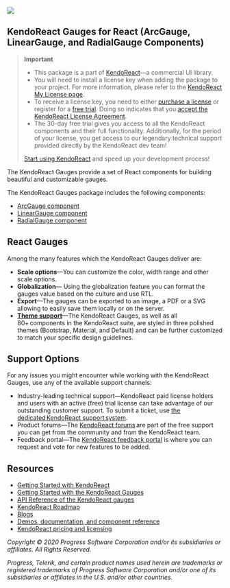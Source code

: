 <a href="https://www.telerik.com/kendo-react-ui/?utm_medium=referral&utm_source=npm&utm_campaign=kendo-ui-react-trial-npm-gauges&utm_content=banner" target="_blank">
<img src="https://www.telerik.com/kendo-react-ui/npm-banner.svg">
</a>

## KendoReact Gauges for React (ArcGauge, LinearGauge, and RadialGauge Components)

> **Important**
> * This package is а part of [KendoReact](https://www.telerik.com/kendo-react-ui/?utm_medium=referral&utm_source=npm&utm_campaign=kendo-ui-react-trial-npm-gauges)&mdash;a commercial UI library.
> * You will need to install a license key when adding the package to your project. For more information, please refer to the [KendoReact My License page](https://www.telerik.com/kendo-react-ui/my-license/?utm_medium=referral&utm_source=npm&utm_campaign=kendo-ui-react-trial-npm-gauges).
> * To receive a license key, you need to either [purchase a license](https://www.telerik.com/kendo-react-ui/pricing/?utm_medium=referral&utm_source=npm&utm_campaign=kendo-ui-react-trial-npm-gauges) or register for a [free trial](https://www.telerik.com/download-login-v2-kendo-react-ui?utm_medium=referral&utm_source=npm&utm_campaign=kendo-ui-react-trial-npm-gauges). Doing so indicates that you [accept the KendoReact License Agreement](https://www.telerik.com/purchase/license-agreement/progress-kendoreact?utm_medium=referral&utm_source=npm&utm_campaign=kendo-ui-react-trial-npm-gauges).
> * The 30-day free trial gives you access to all the KendoReact components and their full functionality. Additionally, for the period of your license, you get access to our legendary technical support provided directly by the KendoReact dev team!
>
> [Start using KendoReact](https://www.telerik.com/download-login-v2-kendo-react-ui?utm_medium=referral&utm_source=npm&utm_campaign=kendo-ui-react-trial-npm-gauges) and speed up your development process!

The KendoReact Gauges provide a set of React components for building beautiful and customizable gauges.

The KendoReact Gauges package includes the following components:

* [ArcGauge component](https://www.telerik.com/kendo-react-ui/components/gauges/arcgauge/?utm_medium=referral&utm_source=npm&utm_campaign=kendo-ui-react-trial-npm-gauges)
* [LinearGauge component](https://www.telerik.com/kendo-react-ui/components/gauges/lineargauge/?utm_medium=referral&utm_source=npm&utm_campaign=kendo-ui-react-trial-npm-gauges)
* [RadialGauge component](https://www.telerik.com/kendo-react-ui/components/gauges/radialgauge/?utm_medium=referral&utm_source=npm&utm_campaign=kendo-ui-react-trial-npm-gauges)

## React Gauges

Among the many features which the KendoReact Gauges deliver are:

* **Scale options**&mdash;You can customize the color, width range and other scale options.
* **Globalization**&mdash; Using the globalization feature you can format the gauges value based on the culture and use RTL.
* **Export**&mdash;The gauges can be exported to an image, a PDF or a SVG allowing to easily save them locally or on the server.
* [**Theme support**](https://www.telerik.com/kendo-react-ui/components/styling/?utm_medium=referral&utm_source=npm&utm_campaign=kendo-ui-react-trial-npm-gauges)&mdash;The KendoReact Gauges, as well as all 80+ components in the KendoReact suite, are styled in three polished themes (Bootstrap, Material, and Default) and can be further customized to match your specific design guidelines.

## Support Options

For any issues you might encounter while working with the KendoReact Gauges, use any of the available support channels:

* Industry-leading technical support&mdash;KendoReact paid license holders and users with an active (free) trial license can take advantage of our outstanding customer support. To submit a ticket, use [the dedicated KendoReact support system](https://www.telerik.com/account/support-tickets?utm_medium=referral&utm_source=npm&utm_campaign=kendo-ui-react-trial-npm-gauges).
* Product forums&mdash;The [KendoReact forums](https://www.telerik.com/forums/kendo-ui-react?utm_medium=referral&utm_source=npm&utm_campaign=kendo-ui-react-trial-npm-gauges) are part of the free support you can get from the community and from the KendoReact team.
* Feedback portal&mdash;The [KendoReact feedback portal](https://feedback.telerik.com/kendo-react-ui?utm_medium=referral&utm_source=npm&utm_campaign=kendo-ui-react-trial-npm-gauges) is where you can request and vote for new features to be added.

## Resources

* [Getting Started with KendoReact](https://www.telerik.com/kendo-react-ui/getting-started/?utm_medium=referral&utm_source=npm&utm_campaign=kendo-ui-react-trial-npm-gauges)
* [Getting Started with the KendoReact Gauges](https://www.telerik.com/kendo-react-ui/components/gauges/?utm_medium=referral&utm_source=npm&utm_campaign=kendo-ui-react-trial-npm-gauges)
* [API Reference of the KendoReact gauges](https://www.telerik.com/kendo-react-ui/components/gauges/api/?utm_medium=referral&utm_source=npm&utm_campaign=kendo-ui-react-trial-npm-gauges)
* [KendoReact Roadmap](https://www.telerik.com/kendo-react-ui/roadmap/?utm_medium=referral&utm_source=npm&utm_campaign=kendo-ui-react-trial-npm-gauges)
* [Blogs](https://www.telerik.com/blogs/tag/kendoreact?utm_medium=referral&utm_source=npm&utm_campaign=kendo-ui-react-trial-npm-gauges)
* [Demos, documentation, and component reference](https://www.telerik.com/kendo-react-ui/components/?utm_medium=referral&utm_source=npm&utm_campaign=kendo-ui-react-trial-npm-gauges)
* [KendoReact pricing and licensing](https://www.telerik.com/kendo-react-ui/pricing/?utm_medium=referral&utm_source=npm&utm_campaign=kendo-ui-react-trial-npm-gauges)

*Copyright © 2020 Progress Software Corporation and/or its subsidiaries or affiliates. All Rights Reserved.*

*Progress, Telerik, and certain product names used herein are trademarks or registered trademarks of Progress Software Corporation and/or one of its subsidiaries or affiliates in the U.S. and/or other countries.*

